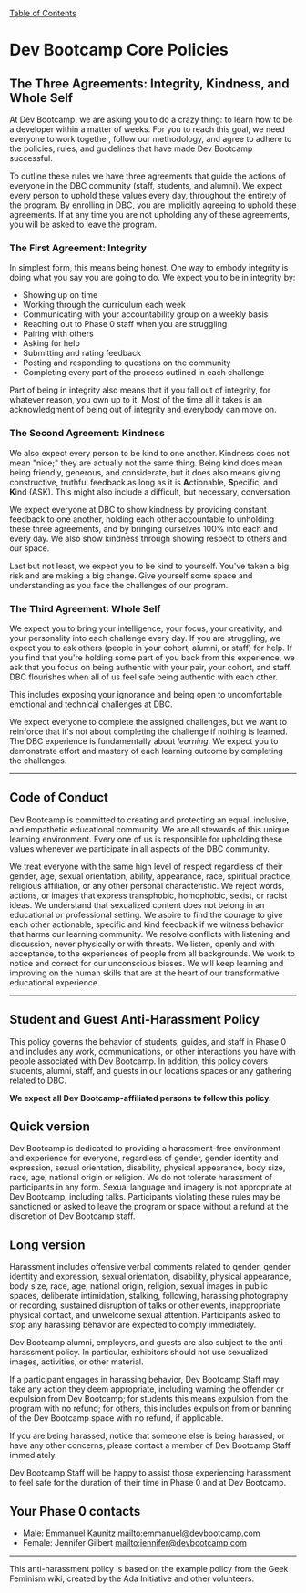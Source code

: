 [Table of Contents](README.md)

# Dev Bootcamp Core Policies

## The Three Agreements: Integrity, Kindness, and Whole Self

At Dev Bootcamp, we are asking you to do a crazy thing: to learn how to be a developer within a matter of weeks.  For you to reach this goal, we need everyone to work together, follow our methodology, and agree to adhere to the policies, rules, and guidelines that have made Dev Bootcamp successful.

To outline these rules we have three agreements that guide the actions of everyone in the DBC community (staff, students, and alumni). We expect every person to uphold these values every day, throughout the entirety of the program. By enrolling in DBC, you are implicitly agreeing to uphold these agreements. If at any time you are not upholding any of these agreements, you will be asked to leave the program.

### The First Agreement: Integrity
In simplest form, this means being honest. One way to embody integrity is doing what you say you are going to do. We expect you to be in integrity by:
- Showing up on time
- Working through the curriculum each week
- Communicating with your accountability group on a weekly basis
- Reaching out to Phase 0 staff when you are struggling
- Pairing with others
- Asking for help
- Submitting and rating feedback
- Posting and responding to questions on the community
- Completing every part of the process outlined in each challenge

Part of being in integrity also means that if you fall out of integrity, for whatever reason, you own up to it.  Most of the time all it takes is an acknowledgment of being out of integrity and everybody can move on.

### The Second Agreement: Kindness
We also expect every person to be kind to one another. Kindness does not mean "nice;" they are actually not the same thing. Being kind does mean being friendly, generous, and considerate, but it does also means giving constructive, truthful feedback as long as it is <strong>A</strong>ctionable, <strong>S</strong>pecific, and <strong>K</strong>ind (ASK). This might also include a difficult, but necessary, conversation.

We expect everyone at DBC to show kindness by providing constant feedback to one another, holding each other accountable to unholding these three agreements, and by bringing ourselves 100% into each and every day. We also show kindness through showing respect to others and our space.

Last but not least, we expect you to be kind to yourself.  You've taken a big risk and are making a big change.  Give yourself some space and understanding as you face the challenges of our program.

### The Third Agreement: Whole Self

We expect you to bring your intelligence, your focus, your creativity, and your personality into each challenge every day. If you are struggling, we expect you to ask others (people in your cohort, alumni, or staff) for help. If you find that you're holding some part of you back from this experience, we ask that you focus on being authentic with your pair, your cohort, and staff. DBC flourishes when all of us feel safe being authentic with each other.

This includes exposing your ignorance and being open to uncomfortable emotional and technical challenges at DBC.

We expect everyone to complete the assigned challenges, but we want to reinforce that it's not about completing the challenge if nothing is learned. The DBC experience is fundamentally about *learning*. We expect you to demonstrate effort and mastery of each learning outcome by completing the challenges.

***

## Code of Conduct

Dev Bootcamp is committed to creating and protecting an equal, inclusive, and empathetic educational community. We are all stewards of this unique learning environment.  Every one of us is responsible for upholding these values whenever we participate in all aspects of the DBC community.

We treat everyone with the same high level of respect regardless of their gender, age, sexual orientation, ability, appearance, race, spiritual practice, religious affiliation, or any other personal characteristic. We reject words, actions, or images that express transphobic, homophobic, sexist, or racist ideas. We understand that sexualized content does not belong in an educational or professional setting. We aspire to find the courage to give each other actionable, specific and kind feedback if we witness behavior that harms our learning community. We resolve conflicts with listening and discussion, never physically or with threats. We listen, openly and with acceptance, to the experiences of people from all backgrounds. We work to notice and correct for our unconscious biases. We will keep learning and improving on the human skills that are at the heart of our transformative educational experience.

***

## Student and Guest Anti-Harassment Policy

This policy governs the behavior of students, guides, and staff in Phase 0 and includes any work, communications, or other interactions you have with people associated with Dev Bootcamp. In addition, this policy covers students, alumni, staff, and guests in our locations spaces or any gathering related to DBC.

**We expect all Dev Bootcamp-affiliated persons to follow this policy.**

## Quick version
Dev Bootcamp is dedicated to providing a harassment-free environment and experience for everyone, regardless of gender, gender identity and expression, sexual orientation, disability, physical appearance, body size, race, age, national origin or religion. We do not tolerate harassment of participants in any form. Sexual language and imagery is not appropriate at Dev Bootcamp, including talks.  Participants violating these rules may be sanctioned or asked to leave the program or space without a refund at the discretion of Dev Bootcamp staff.

## Long version
Harassment includes offensive verbal comments related to gender, gender identity and expression, sexual orientation, disability, physical appearance, body size, race, age, national origin, religion, sexual images in public spaces, deliberate intimidation, stalking, following, harassing photography or recording, sustained disruption of talks or other events, inappropriate physical contact, and unwelcome sexual attention. Participants asked to stop any harassing behavior are expected to comply immediately.

Dev Bootcamp alumni, employers, and guests are also subject to the anti-harassment policy. In particular, exhibitors should not use sexualized images, activities, or other material.

If a participant engages in harassing behavior, Dev Bootcamp Staff may take any action they deem appropriate, including warning the offender or expulsion from Dev Bootcamp; for students this means expulsion from the program with no refund; for others, this includes expulsion from or banning of the Dev Bootcamp space with no refund, if applicable.

If you are being harassed, notice that someone else is being harassed, or have any other concerns, please contact a member of Dev Bootcamp Staff immediately.

Dev Bootcamp Staff will be happy to assist those experiencing harassment to feel safe for the duration of their time in Phase 0 and at Dev Bootcamp.

## Your Phase 0 contacts

* Male: Emmanuel Kaunitz <mailto:emmanuel@devbootcamp.com>
* Female: Jennifer Gilbert <mailto:jennifer@devbootcamp.com>

---

This anti-harassment policy is based on the example policy from the Geek Feminism wiki, created by the Ada Initiative and other volunteers.

